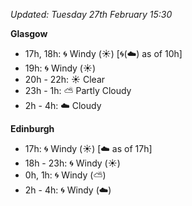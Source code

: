 *Updated: Tuesday 27th February 15:30*

**Glasgow**

* 17h, 18h: :cyclone: Windy (:sunny:) [:cyclone:(:cloud:) as of 10h]
* 19h: :cyclone: Windy (:sunny:)
* 20h - 22h: :sunny: Clear
* 23h - 1h: :partly_sunny: Partly Cloudy
* 2h - 4h: :cloud: Cloudy

**Edinburgh**

* 17h: :cyclone: Windy (:sunny:) [:cloud: as of 17h]
* 18h - 23h: :cyclone: Windy (:sunny:)
* 0h, 1h: :cyclone: Windy (:partly_sunny:)
* 2h - 4h: :cyclone: Windy (:cloud:)
